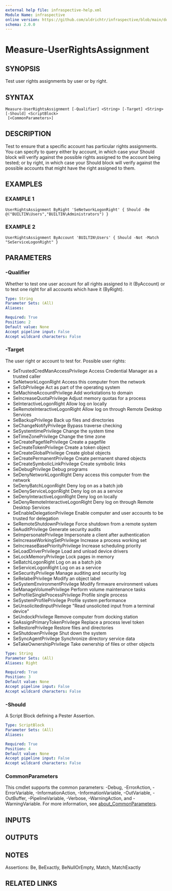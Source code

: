 ```yaml
---
external help file: infraspective-help.xml
Module Name: infraspective
online version: https://github.com/aldrichtr/infraspective/blob/main/docs/help/Measure-UserRightsAssignment.md
schema: 2.0.0
---
```


# Measure-UserRightsAssignment

## SYNOPSIS
Test user rights assignments by user or by right.

## SYNTAX

```
Measure-UserRightsAssignment [-Qualifier] <String> [-Target] <String> [-Should] <ScriptBlock>
 [<CommonParameters>]
```

## DESCRIPTION
Test to ensure that a specific account has particular rights assignments.
You can specify to query either
by account, in which case your Should block will verify against the possible rights assigned to the account
being tested; or by right, in which case your Should block will verify against the possible accounts that
might have the right assigned to them.

## EXAMPLES

### EXAMPLE 1
```
UserRightsAssignment ByRight 'SeNetworkLogonRight' { Should -Be @("BUILTIN\Users","BUILTIN\Administrators") }
```

### EXAMPLE 2
```
UserRightsAssignment ByAccount 'BUILTIN\Users' { Should -Not -Match "SeServiceLogonRight" }
```

## PARAMETERS

### -Qualifier
Whether to test one user account for all rights assigned to it (ByAccount) or to test one right
for all accounts which have it (ByRight).

```yaml
Type: String
Parameter Sets: (All)
Aliases:

Required: True
Position: 2
Default value: None
Accept pipeline input: False
Accept wildcard characters: False
```

### -Target
The user right or account to test for.
Possible user rights:
- SeTrustedCredManAccessPrivilege      Access Credential Manager as a trusted caller
- SeNetworkLogonRight                  Access this computer from the network
- SeTcbPrivilege                       Act as part of the operating system
- SeMachineAccountPrivilege            Add workstations to domain
- SeIncreaseQuotaPrivilege             Adjust memory quotas for a process
- SeInteractiveLogonRight              Allow log on locally
- SeRemoteInteractiveLogonRight        Allow log on through Remote Desktop Services
- SeBackupPrivilege                    Back up files and directories
- SeChangeNotifyPrivilege              Bypass traverse checking
- SeSystemtimePrivilege                Change the system time
- SeTimeZonePrivilege                  Change the time zone
- SeCreatePagefilePrivilege            Create a pagefile
- SeCreateTokenPrivilege               Create a token object
- SeCreateGlobalPrivilege              Create global objects
- SeCreatePermanentPrivilege           Create permanent shared objects
- SeCreateSymbolicLinkPrivilege        Create symbolic links
- SeDebugPrivilege                     Debug programs
- SeDenyNetworkLogonRight              Deny access this computer from the network
- SeDenyBatchLogonRight                Deny log on as a batch job
- SeDenyServiceLogonRight              Deny log on as a service
- SeDenyInteractiveLogonRight          Deny log on locally
- SeDenyRemoteInteractiveLogonRight    Deny log on through Remote Desktop Services
- SeEnableDelegationPrivilege          Enable computer and user accounts to be trusted for delegation
- SeRemoteShutdownPrivilege            Force shutdown from a remote system
- SeAuditPrivilege                     Generate security audits
- SeImpersonatePrivilege               Impersonate a client after authentication
- SeIncreaseWorkingSetPrivilege        Increase a process working set
- SeIncreaseBasePriorityPrivilege      Increase scheduling priority
- SeLoadDriverPrivilege                Load and unload device drivers
- SeLockMemoryPrivilege                Lock pages in memory
- SeBatchLogonRight                    Log on as a batch job
- SeServiceLogonRight                  Log on as a service
- SeSecurityPrivilege                  Manage auditing and security log
- SeRelabelPrivilege                   Modify an object label
- SeSystemEnvironmentPrivilege         Modify firmware environment values
- SeManageVolumePrivilege              Perform volume maintenance tasks
- SeProfileSingleProcessPrivilege      Profile single process
- SeSystemProfilePrivilege             Profile system performance
- SeUnsolicitedInputPrivilege          "Read unsolicited input from a terminal device"
- SeUndockPrivilege                    Remove computer from docking station
- SeAssignPrimaryTokenPrivilege        Replace a process level token
- SeRestorePrivilege                   Restore files and directories
- SeShutdownPrivilege                  Shut down the system
- SeSyncAgentPrivilege                 Synchronize directory service data
- SeTakeOwnershipPrivilege             Take ownership of files or other objects

```yaml
Type: String
Parameter Sets: (All)
Aliases: Right

Required: True
Position: 3
Default value: None
Accept pipeline input: False
Accept wildcard characters: False
```

### -Should
A Script Block defining a Pester Assertion.

```yaml
Type: ScriptBlock
Parameter Sets: (All)
Aliases:

Required: True
Position: 4
Default value: None
Accept pipeline input: False
Accept wildcard characters: False
```

### CommonParameters
This cmdlet supports the common parameters: -Debug, -ErrorAction, -ErrorVariable, -InformationAction, -InformationVariable, -OutVariable, -OutBuffer, -PipelineVariable, -Verbose, -WarningAction, and -WarningVariable. For more information, see [about_CommonParameters](http://go.microsoft.com/fwlink/?LinkID=113216).

## INPUTS

## OUTPUTS

## NOTES
Assertions: Be, BeExactly, BeNullOrEmpty, Match, MatchExactly

## RELATED LINKS
